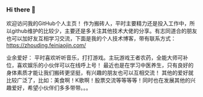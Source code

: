 ### Hi there 👋

欢迎访问我的GitHub个人主页！
作为搬砖人，平时主要精力还是投入工作中，所以github维护的比较少，主要还是多关注其他技术大佬的分享。有志同道合的朋友也可以加好友互相学习交流，下面是我的个人技术博客，带有联系方式：
  https://zhouding.feiniaojin.com/

业余爱好：
  平时喜欢听听音乐，打打游戏。主玩游戏王者农药，全能大师可补位，喜欢娱乐的小伙伴可以在线呼上号！
  最近也是在学习中医养生，只有良好的身体素质才能让我们搬砖更坚挺，有兴趣的朋友也可以互相交流！
  其他的爱好就比较广泛了，比如：美食啊！K歌啊！股票交流等等等等！同时也在发展其他的兴趣爱好，希望小伙伴们多多带带。。。
  
<!--
**zhouding030/zhouding030** is a ✨ _special_ ✨ repository because its `README.md` (this file) appears on your GitHub profile.

Here are some ideas to get you started:

- 🔭 I’m currently working on ...
- 🌱 I’m currently learning ...
- 👯 I’m looking to collaborate on ...
- 🤔 I’m looking for help with ...
- 💬 Ask me about ...
- 📫 How to reach me: ...
- 😄 Pronouns: ...
- ⚡ Fun fact: ...
-->
